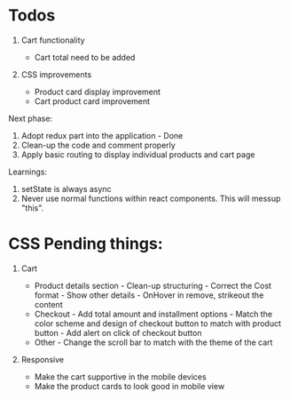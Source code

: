 # Todos

1. Cart functionality
	- Cart total need to be added

2. CSS improvements
	- Product card display improvement
	- Cart product card improvement

Next phase:
1. Adopt redux part into the application - Done
2. Clean-up the code and comment properly 
3. Apply basic routing to display individual products and cart page


Learnings:
1. setState is always async
2. Never use normal functions within react components. This will messup "this". 



# CSS Pending things:
1. Cart 
	- Product details section
			- Clean-up structuring
			- Correct the Cost format
			- Show other details
			- OnHover in remove, strikeout the content
	- Checkout
			- Add total amount and installment options
			- Match the color scheme and design of checkout button to match with product button
			- Add alert on click of checkout button
	- Other
			- Change the scroll bar to match with the theme of the cart

2. Responsive
	- Make the cart supportive in the mobile devices
	- Make the product cards to look good in mobile view